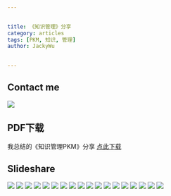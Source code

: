 ```yaml
---

   
title: 《知识管理》分享   
category: articles  
tags: [PKM, 知识, 管理]  
author: JackyWu  
  

---
```



## Contact me

![](/images/weixin-pic-jackywu.jpg)

## PDF下载

我总结的《知识管理PKM》分享
[点此下载](/downloads/pkm_share/知识管理.pdf)

## Slideshare

![](/downloads/pkm_share/知识管理.001.jpeg)
![](/downloads/pkm_share/知识管理.002.jpeg)
![](/downloads/pkm_share/知识管理.003.jpeg)
![](/downloads/pkm_share/知识管理.004.jpeg)
![](/downloads/pkm_share/知识管理.005.jpeg)
![](/downloads/pkm_share/知识管理.006.jpeg)
![](/downloads/pkm_share/知识管理.007.jpeg)
![](/downloads/pkm_share/知识管理.008.jpeg)
![](/downloads/pkm_share/知识管理.009.jpeg)
![](/downloads/pkm_share/知识管理.010.jpeg)
![](/downloads/pkm_share/知识管理.011.jpeg)
![](/downloads/pkm_share/知识管理.012.jpeg)
![](/downloads/pkm_share/知识管理.013.jpeg)
![](/downloads/pkm_share/知识管理.014.jpeg)
![](/downloads/pkm_share/知识管理.015.jpeg)
![](/downloads/pkm_share/知识管理.016.jpeg)
![](/downloads/pkm_share/知识管理.017.jpeg)
![](/downloads/pkm_share/知识管理.018.jpeg)